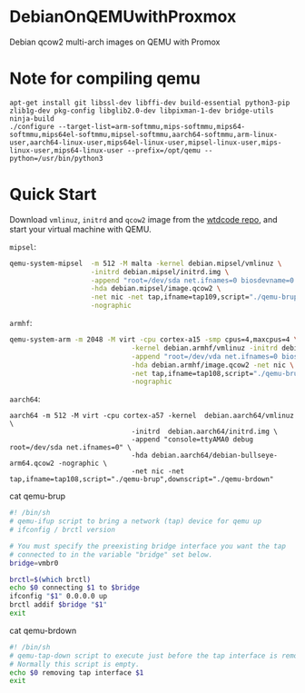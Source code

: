 # DebianOnQEMUwithProxmox

Debian qcow2 multi-arch images on QEMU with Promox

# Note for compiling qemu
```
apt-get install git libssl-dev libffi-dev build-essential python3-pip zlib1g-dev pkg-config libglib2.0-dev libpixman-1-dev bridge-utils ninja-build
./configure --target-list=arm-softmmu,mips-softmmu,mips64-softmmu,mips64el-softmmu,mipsel-softmmu,aarch64-softmmu,arm-linux-user,aarch64-linux-user,mips64el-linux-user,mipsel-linux-user,mips-linux-user,mips64-linux-user --prefix=/opt/qemu --python=/usr/bin/python3
```

# Quick Start

Download `vmlinuz`, `initrd` and `qcow2` image from the [wtdcode repo](https://github.com/wtdcode/DebianOnQEMU/releases), and start your virtual machine with QEMU.

`mipsel`:

```bash
qemu-system-mipsel  -m 512 -M malta -kernel debian.mipsel/vmlinuz \
                    -initrd debian.mipsel/initrd.img \
                    -append "root=/dev/sda net.ifnames=0 biosdevname=0 nokaslr" \
                    -hda debian.mipsel/image.qcow2 \
                    -net nic -net tap,ifname=tap109,script="./qemu-brup",downscript="./qemu-brdown" \
                    -nographic
```

`armhf`:
```bash
qemu-system-arm -m 2048 -M virt -cpu cortex-a15 -smp cpus=4,maxcpus=4 \
                              -kernel debian.armhf/vmlinuz -initrd debian.armhf/initrd.img \
                              -append "root=/dev/vda net.ifnames=0 biosdevname=0 nokaslr" \
                              -hda debian.armhf/image.qcow2 -net nic \
                              -net tap,ifname=tap108,script="./qemu-brup",downscript="./qemu-brdown" \
                              -nographic
```

`aarch64`:
```
aarch64 -m 512 -M virt -cpu cortex-a57 -kernel  debian.aarch64/vmlinuz \
                              -initrd  debian.aarch64/initrd.img \
                              -append "console=ttyAMA0 debug root=/dev/sda net.ifnames=0" \
                              -hda debian.aarch64/debian-bullseye-arm64.qcow2 -nographic \
                              -net nic -net tap,ifname=tap108,script="./qemu-brup",downscript="./qemu-brdown"
```

cat qemu-brup
```bash 
#! /bin/sh
# qemu-ifup script to bring a network (tap) device for qemu up
# ifconfig / brctl version

# You must specify the preexisting bridge interface you want the tap
# connected to in the variable "bridge" set below.
bridge=vmbr0

brctl=$(which brctl)
echo $0 connecting $1 to $bridge
ifconfig "$1" 0.0.0.0 up
brctl addif $bridge "$1"
exit
```

cat qemu-brdown
```bash 
#! /bin/sh
# qemu-tap-down script to execute just before the tap interface is removed.
# Normally this script is empty.
echo $0 removing tap interface $1
exit
```
